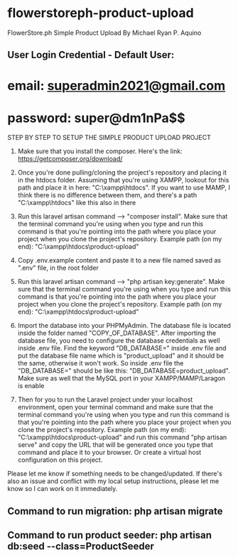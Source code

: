 # flowerstoreph-product-upload
FlowerStore.ph Simple Product Upload By Michael Ryan P. Aquino

## User Login Credential - Default User:
# email: superadmin2021@gmail.com
# password: super@dm1nPa$$

STEP BY STEP TO SETUP THE SIMPLE PRODUCT UPLOAD PROJECT
1. Make sure that you install the composer. Here's the link: https://getcomposer.org/download/

2. Once you're done pulling/cloning the project's repository and placing it in the htdocs folder. Assuming that you're using XAMPP, lookout for this path and place it in here: "C:\xampp\htdocs". If you want to use MAMP, I think there is no difference between them, and there's a path "C:\xampp\htdocs" like this also in there

3. Run this laravel artisan command --> "composer install". Make sure that the terminal command you're using when you type and run this command is that you're pointing into the path where you place your project when you clone the project's repository. Example path (on my end): "C:\xampp\htdocs\product-upload"

4. Copy .env.example content and paste it to a new file named saved as ".env" file, in the root folder

5. Run this laravel artisan command --> "php artisan key:generate". Make sure that the terminal command you're using when you type and run this command is that you're pointing into the path where you place your project when you clone the project's repository. Example path (on my end): "C:\xampp\htdocs\product-upload"

6. Import the database into your PHPMyAdmin. The database file is located inside the folder named "COPY_OF_DATABASE". After importing the database file, you need to configure the database credentials as well inside .env file. Find the keyword "DB_DATABASE=" inside .env file and put the database file name which is "product_upload" and it should be the same, otherwise it won't work. So inside .env file the "DB_DATABASE=" should be like this: "DB_DATABASE=product_upload". Make sure as well that the MySQL port in your XAMPP/MAMP/Laragon is enable

7. Then for you to run the Laravel project under your localhost environment, open your terminal command and make sure that the terminal command you're using when you type and run this command is that you're pointing into the path where you place your project when you clone the project's repository. Example path (on my end): "C:\xampp\htdocs\product-upload" and run this command "php artisan serve" and copy the URL that will be generated once you type that command and place it to your browser. Or create a virtual host configuration on this project.

Please let me know if something needs to be changed/updated. If there's also an issue and conflict with my local setup instructions, please let me know so I can work on it immediately.

## Command to run migration: php artisan migrate
## Command to run product seeder: php artisan db:seed --class=ProductSeeder
